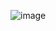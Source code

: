 ![image](https://github.com/Omkarnk816/Kickstarter_Data_Analytics/assets/162085882/3f44fa6b-50dd-40af-8f34-1341ef68a29a)
